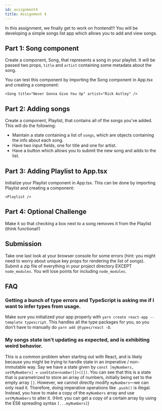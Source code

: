 ```yaml
---
id: assignment4
title: Assignment 4
---
```


In this assignment, we finally get to work on frontend!!! You will be developing a simple songs list app which allows you to add and view songs.

## Part 1: Song component

Create a component, Song, that represents a song in your playlist.
It will be passed two props, `title` and `artist` containing some metadata about
the song.

You can test this component by importing the Song component in
App.tsx and creating a component:

```tsx
<Song title="Never Gonna Give You Up" artist="Rick Astley" />
```

## Part 2: Adding songs

Create a component, Playlist, that contains all of the songs you've added. This will do the following:

- Maintain a state containing a list of `songs`, which are objects containing the info about each song.
- Have two input fields, one for title and one for artist.
- Have a button which allows you to submit the new song and adds to the list.

## Part 3: Adding Playlist to App.tsx

Initialize your Playlist component in App.tsx. This can be done by
importing Playlist and creating a component:

`<Playlist />`

## Part 4: Optional Challenge

Make it so that checking a box next to a song removes it from the Playlist (think
functional!)

## Submission

Take one last look at your browser console for some errors (hint: you might need to worry about unique key props for rendering the list of songs). Submit a zip file of everything in your project directory EXCEPT `node_modules`. You will lose points for including `node_modules`.

## FAQ

### Getting a bunch of type errors and TypeScript is asking me if I want to infer types from usage.

Make sure you initialized your app properly with `yarn create react-app --template typescript`. This handles all the type packages for you, so you don't have to
manually do `yarn add @types/react -D`.

### My songs state isn't updating as expected, and is exhibiting weird behavior.

This is a common problem when starting out with React, and is likely because
you might be trying to handle state in an imperative / non-immutable way. Say we
have a state given by `const [myNumbers, setMyNumbers] = useState<number[]>([])`.
You can see that this is a state that is parametrized to store an array of numbers,
initially being set to the empty array `[]`. However, we cannot directly modify
`myNumbers`—we can only read it. Therefore, doing imperative operations like `.push()`
is illegal. Instead, you have to make a copy of the `myNumbers` array and use
`setMyNumbers` to alter it. (Hint: you can get a copy of a certain array by using
the ES6 spreading syntax `[...myNumbers]`)
